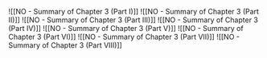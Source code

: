 ![[NO - Summary of Chapter 3 (Part I)]]
![[NO - Summary of Chapter 3 (Part II)]]
![[NO - Summary of Chapter 3 (Part III)]]
![[NO - Summary of Chapter 3 (Part IV)]]
![[NO - Summary of Chapter 3 (Part V)]]
![[NO - Summary of Chapter 3 (Part VI)]]
![[NO - Summary of Chapter 3 (Part VII)]]
![[NO - Summary of Chapter 3 (Part VIII)]]
